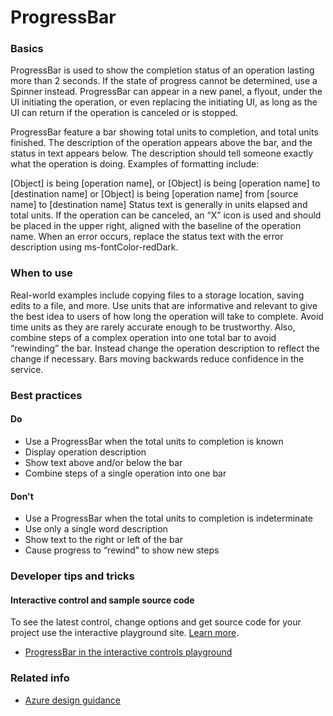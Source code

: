 ﻿# ProgressBar

 
<a name="basics"></a>
### Basics
ProgressBar is used to show the completion status of an operation lasting more than 2 seconds. If the state of progress cannot be determined, use a Spinner instead. ProgressBar can appear in a new panel, a flyout, under the UI initiating the operation, or even replacing the initiating UI, as long as the UI can return if the operation is canceled or is stopped.

ProgressBar feature a bar showing total units to completion, and total units finished. The description of the operation appears above the bar, and the status in text appears below. The description should tell someone exactly what the operation is doing. Examples of formatting include:

[Object] is being [operation name], or
[Object] is being [operation name] to [destination name] or
[Object] is being [operation name] from [source name] to [destination name]
Status text is generally in units elapsed and total units. If the operation can be canceled, an “X” icon is used and should be placed in the upper right, aligned with the baseline of the operation name. When an error occurs, replace the status text with the error description using ms-fontColor-redDark.



<!-- TODO get an IMAGE to embed here -->

<!-- TODO get an SAMPLE CODE to embed here -->

 
<a name="when-to-use"></a>
### When to use
Real-world examples include copying files to a storage location, saving edits to a file, and more. Use units that are informative and relevant to give the best idea to users of how long the operation will take to complete. Avoid time units as they are rarely accurate enough to be trustworthy. Also, combine steps of a complex operation into one total bar to avoid “rewinding” the bar. Instead change the operation description to reflect the change if necessary. Bars moving backwards reduce confidence in the service.



 
<a name="best-practices"></a>
### Best practices


<a name="best-practices-do"></a>
#### Do

* Use a ProgressBar when the total units to completion is known
* Display operation description
* Show text above and/or below the bar
* Combine steps of a single operation into one bar

<a name="best-practices-don-t"></a>
#### Don&#39;t

* Use a ProgressBar when the total units to completion is indeterminate
* Use only a single word description
* Show text to the right or left of the bar
* Cause progress to “rewind” to show new steps


 
<a name="developer-tips-and-tricks"></a>
### Developer tips and tricks



<a name="developer-tips-and-tricks-interactive-control-and-sample-source-code"></a>
#### Interactive control and sample source code
To see the latest control, change options and get source code for your project use the interactive playground site.  [Learn more](./top-extensions-controls-playground.md).

*  <a href="https://ms.portal.azure.com/?Microsoft_Azure_Playground=true#blade/Microsoft_Azure_Playground/ControlsIndexBlade/ProgressBar_create_Playground" target="_blank">ProgressBar in the interactive controls playground</a>

 

 
<a name="related-info"></a>
### Related info

* [Azure design guidance](http://aka.ms/portalfx/design)


